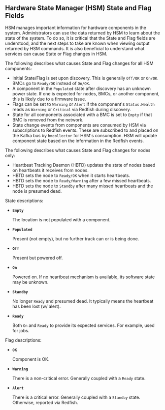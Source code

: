 ## Hardware State Manager \(HSM\) State and Flag Fields

HSM manages important information for hardware components in the system. Administrators can use the data returned by HSM to learn about the state of the system. To do so, it is critical that the State and Flag fields are understood, and the next steps to take are known when viewing output returned by HSM commands. It is also beneficial to understand what services can cause State or Flag changes in HSM.

The following describes what causes State and Flag changes for all HSM components:

-   Initial State/Flag is set upon discovery. This is generally `Off/OK` or `On/OK`. BMCs go to `Ready/OK` instead of `On/OK`.
-   A component in the `Populated` state after discovery has an unknown power state. If one is expected for nodes, BMCs, or another component, this is likely due to a firmware issue.
-   Flags can be set to `Warning` or `Alert` if the component's `Status.Health` reads as `Warning` or `Critical` via Redfish during discovery.
-   State for all components associated with a BMC is set to `Empty` if that BMC is removed from the network.
-   State change events from components are consumed by HSM via subscriptions to Redfish events. These are subscribed to and placed on the Kafka bus by `hmcollector` for HSM's consumption. HSM will update component state based on the information in the Redfish events.

The following describes what causes State and Flag changes for nodes only:

-   Heartbeat Tracking Daemon \(HBTD\) updates the state of nodes based on heartbeats it receives from nodes.
-   HBTD sets the node to `Ready/OK` when it starts heartbeats.
-   HBTD sets the node to `Ready/Warning` after a few missed heartbeats.
-   HBTD sets the node to `Standby` after many missed heartbeats and the node is presumed dead.

State descriptions:

-   **`Empty`**

    The location is not populated with a component.

-   **`Populated`**

    Present \(not empty\), but no further track can or is being done.

-   **`Off`**

    Present but powered off.

-   **`On`**

    Powered on. If no heartbeat mechanism is available, its software state may be unknown.

-   **`Standby`**

    No longer `Ready` and presumed dead. It typically means the heartbeat has been lost \(w/ alert\).

-   **`Ready`**

    Both `On` and `Ready` to provide its expected services. For example, used for jobs.


Flag descriptions:

-   **`OK`**

    Component is OK.

-   **`Warning`**

    There is a non-critical error. Generally coupled with a `Ready` state.

-   **`Alert`**

    There is a critical error. Generally coupled with a `Standby` state. Otherwise, reported via Redfish.




